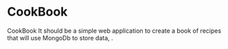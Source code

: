 # CookBook


CookBook
It should be a simple web application to create a book of recipes 
that will use MongoDb to store data, .

 
